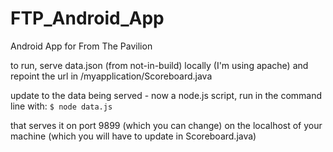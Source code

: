 FTP_Android_App
===============

Android App for From The Pavilion

to run, serve data.json (from not-in-build) locally (I'm using apache) and repoint the url in /myapplication/Scoreboard.java

update to the data being served - now a node.js script, run in the command line with: 
`$ node data.js`

that serves it on port 9899 (which you can change) on the localhost of your machine (which you will have to update in Scoreboard.java)
